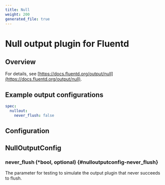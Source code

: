 ```yaml
---
title: Null
weight: 200
generated_file: true
---
```


# Null output plugin for Fluentd
## Overview


For details, see [https://docs.fluentd.org/output/null](https://docs.fluentd.org/output/null).

## Example output configurations

```yaml
spec:
  nullout:
    never_flush: false
```


## Configuration
## NullOutputConfig

### never_flush (*bool, optional) {#nulloutputconfig-never_flush}

The parameter for testing to simulate the output plugin that never succeeds to flush. 



